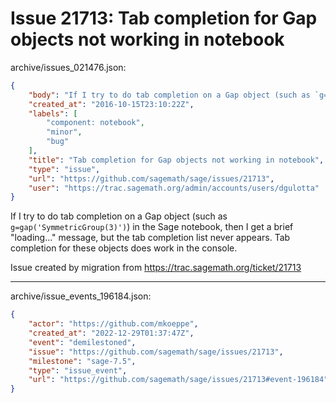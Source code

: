 # Issue 21713: Tab completion for Gap objects not working in notebook

archive/issues_021476.json:
```json
{
    "body": "If I try to do tab completion on a Gap object (such as `g=gap('SymmetricGroup(3)')`) in the Sage notebook, then I get a brief \"loading...\" message, but the tab completion list never appears.  Tab completion for these objects does work in the console.\n\nIssue created by migration from https://trac.sagemath.org/ticket/21713\n\n",
    "created_at": "2016-10-15T23:10:22Z",
    "labels": [
        "component: notebook",
        "minor",
        "bug"
    ],
    "title": "Tab completion for Gap objects not working in notebook",
    "type": "issue",
    "url": "https://github.com/sagemath/sage/issues/21713",
    "user": "https://trac.sagemath.org/admin/accounts/users/dgulotta"
}
```
If I try to do tab completion on a Gap object (such as `g=gap('SymmetricGroup(3)')`) in the Sage notebook, then I get a brief "loading..." message, but the tab completion list never appears.  Tab completion for these objects does work in the console.

Issue created by migration from https://trac.sagemath.org/ticket/21713





---

archive/issue_events_196184.json:
```json
{
    "actor": "https://github.com/mkoeppe",
    "created_at": "2022-12-29T01:37:47Z",
    "event": "demilestoned",
    "issue": "https://github.com/sagemath/sage/issues/21713",
    "milestone": "sage-7.5",
    "type": "issue_event",
    "url": "https://github.com/sagemath/sage/issues/21713#event-196184"
}
```
